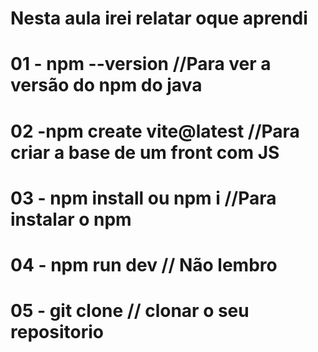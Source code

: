 # Nesta aula irei relatar oque aprendi
# 01 - npm  --version //Para ver a versão do npm do java
# 02 -npm create vite@latest //Para criar a base de um front com JS 
# 03 - npm install ou npm i //Para instalar o npm
# 04 - npm run dev // Não lembro
# 05 - git clone <URL> // clonar o seu repositorio 